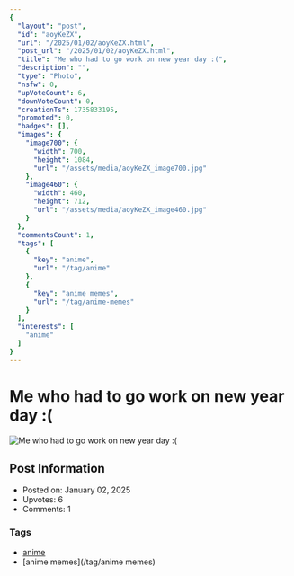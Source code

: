 ```yaml
---
{
  "layout": "post",
  "id": "aoyKeZX",
  "url": "/2025/01/02/aoyKeZX.html",
  "post_url": "/2025/01/02/aoyKeZX.html",
  "title": "Me who had to go work on new year day :(",
  "description": "",
  "type": "Photo",
  "nsfw": 0,
  "upVoteCount": 6,
  "downVoteCount": 0,
  "creationTs": 1735833195,
  "promoted": 0,
  "badges": [],
  "images": {
    "image700": {
      "width": 700,
      "height": 1084,
      "url": "/assets/media/aoyKeZX_image700.jpg"
    },
    "image460": {
      "width": 460,
      "height": 712,
      "url": "/assets/media/aoyKeZX_image460.jpg"
    }
  },
  "commentsCount": 1,
  "tags": [
    {
      "key": "anime",
      "url": "/tag/anime"
    },
    {
      "key": "anime memes",
      "url": "/tag/anime-memes"
    }
  ],
  "interests": [
    "anime"
  ]
}
---
```


# Me who had to go work on new year day :(

![Me who had to go work on new year day :(](/assets/media/aoyKeZX_image700.jpg)

## Post Information

- Posted on: January 02, 2025
- Upvotes: 6
- Comments: 1

### Tags

- [anime](/tag/anime)
- [anime memes](/tag/anime memes)
